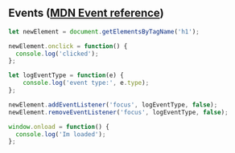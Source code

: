 ## Events ([MDN Event reference](https://developer.mozilla.org/en-US/docs/Web/Events))

```javascript
let newElement = document.getElementsByTagName('h1');

newElement.onclick = function() {
  console.log('clicked');
};

let logEventType = function(e) {
    console.log('event type:', e.type);
};

newElement.addEventListener('focus', logEventType, false);
newElement.removeEventListener('focus', logEventType, false);

window.onload = function() {
  console.log('Im loaded');
};
```